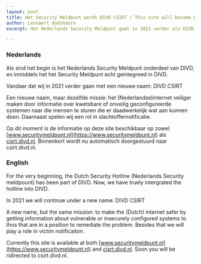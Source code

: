 ```yaml
---
layout: post
title: Het Security Meldpunt wordt DIVD CSIRT / This site will become DIVD CSIRT
author: Lennaert Oudshoorn
excerpt: Het Nederlands Security Meldpunt gaat in 2021 verder als DIVD CSIRT / The Dutch Security Hotline will become DIVD CISRT in 2021

---
```


### Nederlands

Als sind het begin is het Nederlands Security Meldpunt onderdeel van DIVD, en inmiddels het het Security Meldpunt echt geintegreed in DIVD.

Vandaar dat wij in 2021 verder gaan met een nieuwe naam: DIVD CSIRT

Een nieuwe naam, maar dezelfde missie: het (Nederlandse)internet veiliger maken door informatie over kwetsbare of onveilig geconfigureerde systemen naar die mensen te sturen die er daadwerkelijk wat aan kunnen doen. Daarnaast spelen wij een rol in slachtoffernotificatie.

Op dit moment is de informatie op deze site beschikbaar op zowel [www.securitymeldpunt.nl](https://www.securitymeldpunt.nl) als [cisrt.divd.nl](https://csirt.divd.nl). Binnenkort wordt nu automatisch doorgestuurd naar csirt.divd.nl.


### English

For the very beginning, the Dutch Security Hotline (Nederlands Security meldpount) has been part of DIVD. Now, we have truely intergrated the hotline into DIVD.

In 2021 we will continue under a new name: DIVD CSIRT

A new name, but the same mission: to make the (Dutch) internet safer by getting information about vulnerable or insecurely configured systems to thos that are in a position to remediate the problem. Besides that we will play a role in victim notificaiton.

Currently this site is available at both [www.securitymeldpunt.nl](https://www.securitymeldpunt.nl) and [cisrt.divd.nl](https://csirt.divd.nl). Soon you will be ridirected to csirt.divd.nl.

